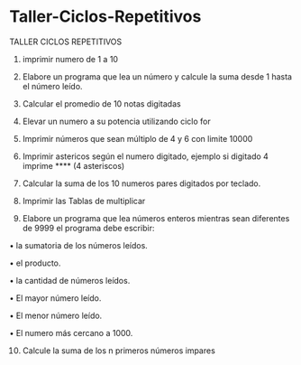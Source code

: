 # Taller-Ciclos-Repetitivos

TALLER CICLOS REPETITIVOS
1. imprimir numero de 1 a 10

2. Elabore un programa que lea un número y calcule la suma desde 1 hasta el
número leído.

3. Calcular el promedio de 10 notas digitadas

4. Elevar un numero a su potencia utilizando ciclo for

5. Imprimir números que sean múltiplo de 4 y 6 con limite 10000

6. Imprimir astericos según el numero digitado, ejemplo si digitado 4 imprime
**** (4 asteriscos)

7. Calcular la suma de los 10 numeros pares digitados por teclado.

8. Imprimir las Tablas de multiplicar

9. Elabore un programa que lea números enteros mientras sean diferentes de 9999
el programa debe escribir:

• la sumatoria de los números leídos.

• el producto.

• la cantidad de números leídos.

• El mayor número leído.

• El menor número leído.

• El numero más cercano a 1000.

10. Calcule la suma de los n primeros números impares

